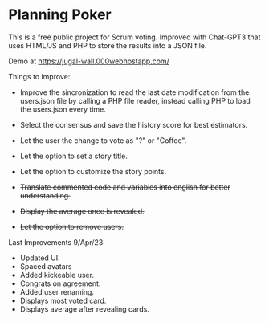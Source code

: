 # Planning Poker 
This is a free public project for Scrum voting.
Improved with Chat-GPT3 that uses HTML/JS and PHP to store the results into a JSON file.

Demo at https://jugal-wall.000webhostapp.com/

Things to improve:
* Improve the sincronization to read the last date modification from the users.json file by calling a PHP file reader, instead calling PHP to load the users.json every time.
* Select the consensus and save the history score for best estimators.
* Let the user the change to vote as "?" or "Coffee".
* Let the option to set a story title.
* Let the option to customize the story points.

* ~~Translate commented code and variables into english for better understanding.~~
* ~~Display the average once is revealed.~~
* ~~Let the option to remove users.~~

Last Improvements 9/Apr/23:
* Updated UI.
* Spaced avatars
* Added kickeable user.
* Congrats on agreement.
* Added user renaming.
* Displays most voted card.
* Displays average after revealing cards.

